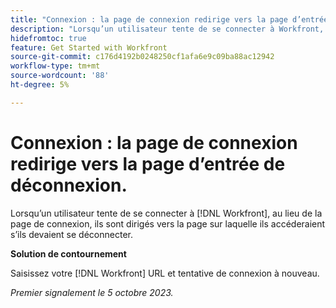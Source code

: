 ```yaml
---
title: "Connexion : la page de connexion redirige vers la page d’entrée de déconnexion"
description: "Lorsqu’un utilisateur tente de se connecter à Workfront, au lieu de la page de connexion, il est dirigé vers la page sur laquelle il accéderait s’il se déconnectait."
hidefromtoc: true
feature: Get Started with Workfront
source-git-commit: c176d4192b0248250cf1afa6e9c09ba88ac12942
workflow-type: tm+mt
source-wordcount: '88'
ht-degree: 5%

---
```



# Connexion : la page de connexion redirige vers la page d’entrée de déconnexion.

Lorsqu’un utilisateur tente de se connecter à [!DNL Workfront], au lieu de la page de connexion, ils sont dirigés vers la page sur laquelle ils accéderaient s’ils devaient se déconnecter.

**Solution de contournement**

Saisissez votre [!DNL Workfront] URL et tentative de connexion à nouveau.

_Premier signalement le 5 octobre 2023._
